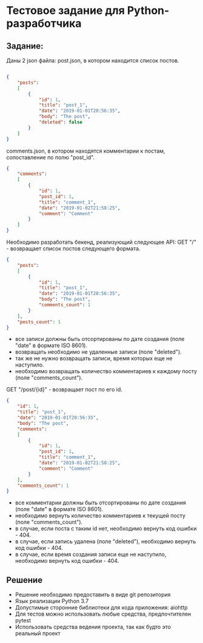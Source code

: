 # Тестовое задание для Python-разработчика 

## Задание:

Даны 2 json файла: post.json, в котором находится список постов. 
```json

{
    "posts": 
    [ 
        {
            "id": 1, 
            "title": "post_1",
            "date": "2019-01-01T20:56:35", 
            "body": "The post",
            "deleted": false
        }
    ]
}
```

comments.json, в котором находятся комментарии к постам, сопоставление по полю "post_id". 

```json
{
    "comments": 
    [
        {
            "id": 1, 
            "post_id": 1,
            "title": "comment_1",
            "date": "2019-01-02T21:58:25", 
            "comment": "Comment"
        } 
    ]
} 
```

Необходимо разработать бекенд, реализующий следующее API: GET "/" - возвращает список постов следующего формата. 
```json
{
    "posts": 
    [ 
        {
            "id": 1, 
            "title": "post_1",
            "date": "2019-01-01T20:56:35", 
            "body": "The post",
            "comments_count": 1
        }
    ], 
    "posts_count": 1
}
```

- все записи должны быть отсортированы по дате создания (поле "date" в формате ISO 8601). 
- возвращать необходимо не удаленные записи (поле "deleted"). 
- так же не нужно возвращать записи, время которых еще не наступило. 
- необходимо возвращать количество комментариев к каждому посту (поле "comments_count"). 

GET "/post/{id}" - возвращает пост по его id.

```json
{
    "id": 1, 
    "title": "post_1",
    "date": "2019-01-01T20:56:35", 
    "body": "The post",
    "comments": 
    [ 
        {
            "id": 1, 
            "post_id": 1,
            "title": "comment_1",
            "date": "2019-01-02T21:58:25", 
            "comment": "Comment" 
        }
    ], 
    "comments_count": 1
}

```
- все комментарии должны быть отсортированы по дате создания (поле "date" в формате ISO 8601). 
- необходимо вернуть количество комментариев к текущей посту (поле "comments_count"). 
- в случае, если поста с таким id нет, необходимо вернуть код ошибки - 404. 
- в случае, если запись удалена (поле "deleted"), необходимо вернуть код ошибки - 404.
- в случае, если время создания записи еще не наступило, необходимо вернуть код ошибки - 404.


## Решение
- Решение необходимо предоставить в виде git репозитория
- Язык реализации Python 3.7
- Допустимые сторонние библиотеки для кода приложения: aiohttp
- Для тестов можно использовать любые средства, предпочтителен pytest
- Использовать средства ведения проекта, так как будто это реальный проект